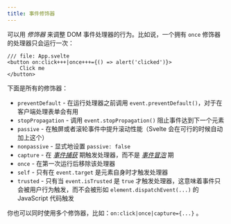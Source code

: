 ```yaml
---
title: 事件修饰器
---
```


可以用 _修饰器_ 来调整 DOM 事件处理器的行为。比如说，一个拥有 `once` 修饰器的处理器只会运行一次：

```svelte
/// file: App.svelte
<button on:click+++|once+++={() => alert('clicked')}>
	Click me
</button>
```

下面是所有的修饰器：

- `preventDefault` - 在运行处理器之前调用 `event.preventDefault()`，对于在客户端处理表单会有用
- `stopPropagation` - 调用 `event.stopPropagation()` 阻止事件达到下一个元素
- `passive` - 在触屏或者滚轮事件中提升滚动性能（Svelte 会在可行的时候自动加上这个）
- `nonpassive` - 显式地设置 `passive: false`
- `capture` - 在 [_事件捕获_](https://developer.mozilla.org/en-US/docs/Learn/JavaScript/Building_blocks/Events#event_capture) 期触发处理器，而不是 [_事件冒泡_](https://developer.mozilla.org/en-US/docs/Learn/JavaScript/Building_blocks/Events#event_bubbling) 期
- `once` - 在第一次运行后移除该处理器
- `self` - 只有在 `event.target` 是元素自身时才触发处理器
- `trusted` - 只有当 `event.isTrusted` 是 `true` 才触发处理器，这意味着事件只会被用户行为触发，而不会被形如 `element.dispatchEvent(...)` 的 JavaScript 代码触发

你也可以同时使用多个修饰器，比如：`on:click|once|capture={...}` 。
